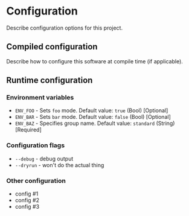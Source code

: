 # Configuration

Describe configuration options for this project.

## Compiled configuration

Describe how to configure this software at compile time (if applicable).

## Runtime configuration

### Environment variables

* `ENV_FOO` - Sets `foo` mode. Default value: `true` (Bool) [Optional]
* `ENV_BAR` - Sets `bar` mode. Default value: `false` (Bool) [Optional]
* `ENV_BAZ` - Specifies group name. Default value: `standard` (String) [Required]

### Configuration flags

* `--debug` - debug output
* `--dryrun` - won't do the actual thing

### Other configuration

* config #1
* config #2
* config #3
